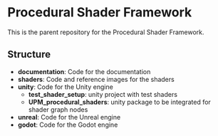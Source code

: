 # Procedural Shader Framework

This is the parent repository for the Procedural Shader Framework. 

## Structure
- **documentation**: Code for the documentation
- **shaders**: Code and reference images for the shaders
- **unity**: Code for the Unity engine
    - **test_shader_setup**: unity project with test shaders 
    - **UPM_procedural_shaders**: unity package to be integrated for shader graph nodes
- **unreal**: Code for the Unreal engine
- **godot**: Code for the Godot engine

